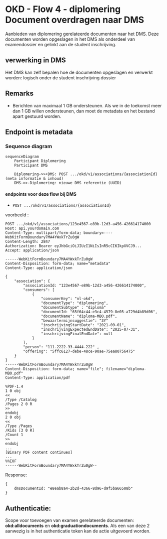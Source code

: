 # OKD - Flow 4 - diplomering Document overdragen naar DMS
Aanbieden van diplomering gerelateerde documenten naar het DMS. Deze documenten worden opgeslagen in het DMS als onderdeel van examendossier en gelinkt aan de student inschrijving.



## verwerking in DMS
Het DMS kan zelf bepalen hoe de documenten opgeslagen en verwerkt worden: logisch onder de student inschrijving dossier

## Remarks
- Berichten van maximaal 1 GB ondersteunen. Als we in de toekomst meer dan 1 GB willen ondersteunen, dan moet de metadata en het bestand apart gestuurd worden.



## Endpoint is metadata
### Sequence diagram
```mermaid
sequenceDiagram
    Participant Diplomering
    Participant DMS

    Diplomering->>+DMS: POST .../okd/v1/associations/{associationId} (meta informatie & inhoud)
    DMS->>-Diplomering: nieuwe DMS referentie (UUID)

```
#### endpoints voor deze flow bij DMS
- `POST .../okd/v1/associations/{associationId}`

voorbeeld :
```
POST .../okd/v1/associations/123e4567-e89b-12d3-a456-426614174000
Host: api.yourdomain.com
Content-Type: multipart/form-data; boundary=----WebKitFormBoundary7MA4YWxkTrZu0gW
Content-Length: 2847
Authorization: Bearer eyJhbGciOiJIUzI1NiIsInR5cCI6IkpXVCJ9...
Accept: application/json

------WebKitFormBoundary7MA4YWxkTrZu0gW
Content-Disposition: form-data; name="metadata"
Content-Type: application/json

{
    "association": {
        "associationId: "123e4567-e89b-12d3-a456-426614174000",
        "consumers": [
            {
                "consumerKey": "nl-okd",
                "documentType": "diplomering",
                "documentSubtype" : "diploma"
                "documentId: "65f64c44-e3c4-4579-8e05-a729d4b89d06",
                "documentName": "diploma-MBO.pdf",
                "bewaartermijnsuggestie": "3Y"
                "inschrijvingStartDate": "2021-09-01", 
                "inschrijvingExpectedEndDate": "2025-07-31",
                "inschrijvingFinalEndDate": null
            }
        ],
        "person": "111-2222-33-4444-222" ,
        "offering": "5ffc6127-debe-48ce-90ae-75ea80756475"
    }
}
------WebKitFormBoundary7MA4YWxkTrZu0gW
Content-Disposition: form-data; name="file"; filename="diploma-MBO.pdf"
Content-Type: application/pdf

%PDF-1.4
1 0 obj
<<
/Type /Catalog
/Pages 2 0 R
>>
endobj
2 0 obj
<<
/Type /Pages
/Kids [3 0 R]
/Count 1
>>
endobj
...
[Binary PDF content continues]
...
%%EOF
------WebKitFormBoundary7MA4YWxkTrZu0gW--

```

Response:
```
{
    dmsDocumentId: "e8eab8a4-2b2d-4366-8d96-d9f5ba66508b"
}
```

## Authenticatie:

Scope voor toevoegen van examen gerelateerde documenten: **okd:alldocuments** en **okd:graduationdocuments**.
Als een van deze 2 aanwezig is in het authenticatie token kan de actie uitgevoerd worden.

